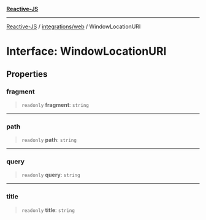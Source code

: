 [**Reactive-JS**](../../../README.md)

***

[Reactive-JS](../../../README.md) / [integrations/web](../README.md) / WindowLocationURI

# Interface: WindowLocationURI

## Properties

### fragment

> `readonly` **fragment**: `string`

***

### path

> `readonly` **path**: `string`

***

### query

> `readonly` **query**: `string`

***

### title

> `readonly` **title**: `string`
